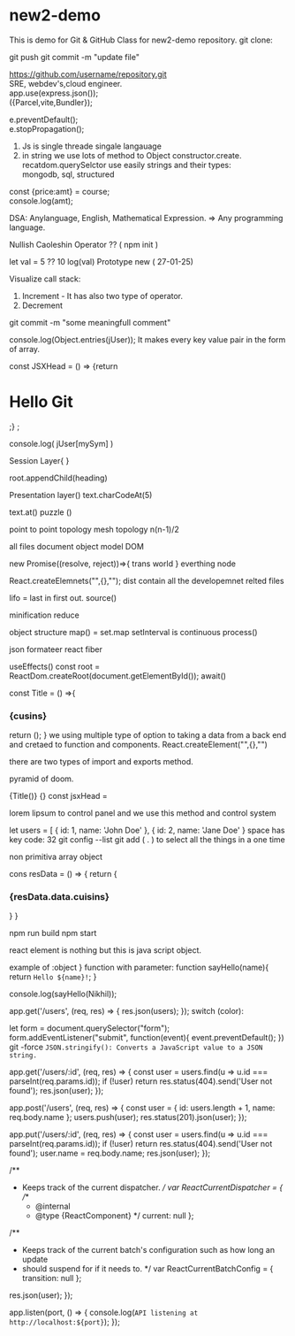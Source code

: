 # new2-demo
This is demo for Git &amp; GitHub Class for new2-demo repository.
git clone:

git push
git commit -m "update file"

https://github.com/username/repository.git               
SRE, webdev's,cloud engineer.                  
app.use(express.json());                   
({Parcel,vite,Bundler});                                              
              
e.preventDefault();            
e.stopPropagation();                         
        
                          
1. Js is single threade singale langauage                      
2. in string we use lots of method to Object constructor.create.        
     recatdom.querySelctor
use easily strings and their types:       
mongodb, sql, structured
      
const {price:amt} = course;  
console.log(amt);

DSA: Anylanguage, English, Mathematical Expression.
=> Any programming language.

Nullish Caoleshin Operator ??
( npm init )

let val = 5 ?? 10
log(val)
Prototype new ( 27-01-25)

Visualize call stack:

1. Increment - It has also two type of operator.
2. Decrement
   
git commit -m "some meaningfull comment"

console.log(Object.entries(jUser));
It makes every  key value pair in the form of array.

const JSXHead = 
() => {return <h1> Hello Git</h1>;} ;

console.log( jUser[mySym] )

Session Layer{ }

root.appendChild(heading)

Presentation layer()
text.charCodeAt(5)


text.at()
puzzle ()

point to point topology
mesh topology n(n-1)/2


all files
document object model DOM

new Promise((resolve, reject))=>{
trans world
 } everthing node

React.createElemnets("",{},"");
dist contain all the developemnet relted files

lifo = last in first out.
source()

minification
reduce 

object structure
map() = set.map
setInterval is continuous process()

json formateer
react fiber

useEffects()
const root = ReactDom.createRoot(document.getElementById());
await()

const Title = () =>{
<h3>{cusins}</h3>
<Restaurent res-name="Mcdonallads"/>
 return ();
}
     we using multiple type of option to taking a data from a back end and cretaed to function and components.
React.createElement("",{},"")

there are two types of import and exports method.

pyramid of doom.

{Title()}
{}
const jsxHead = <p>lorem lipsum to control panel and we use this method and control system</p>

let users = [
  { id: 1, name: 'John Doe' },
  { id: 2, name: 'Jane Doe' }
space has key code: 32
  git config --list
  git add ( . ) to select all the things in a one time

  non primitiva
array
object

cons resData = () => {
return {
<h3>{resData.data.cuisins}</h3>
}
}

npm run build
npm start

react element is nothing but this is java script object.

 example of :object 
 } function with parameter:
  function sayHello(name){
    return `Hello ${name}!`;
  }

  console.log(sayHello(Nikhil));

app.get('/users', (req, res) => {
  res.json(users);
});
switch (color):

let form = document.querySelector("form");
form.addEventListener("submit", function(event){
event.preventDefault();
})
git -force
`JSON.stringify(): Converts a JavaScript value to a JSON string.`


app.get('/users/:id', (req, res) => {
  const user = users.find(u => u.id === parseInt(req.params.id));
  if (!user) return res.status(404).send('User not found');
  res.json(user);
});

app.post('/users', (req, res) => {
  const user = { id: users.length + 1, name: req.body.name };
  users.push(user);
  res.status(201).json(user);
});


app.put('/users/:id', (req, res) => {
  const user = users.find(u => u.id === parseInt(req.params.id));
  if (!user) return res.status(404).send('User not found');
  user.name = req.body.name;
  res.json(user);
});

  /**
   * Keeps track of the current dispatcher.
   */
  var ReactCurrentDispatcher = {
    /**
     * @internal
     * @type {ReactComponent}
     */
    current: null
  };

  /**
   * Keeps track of the current batch's configuration such as how long an update
   * should suspend for if it needs to.
   */
  var ReactCurrentBatchConfig = {
    transition: null
  };

  res.json(user);
});

app.listen(port, () => {
  console.log(`API listening at http://localhost:${port}`);
});
